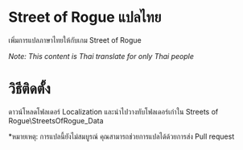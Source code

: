 # Street of Rogue แปลไทย
 เพิ่มการแปลภาษาไทยให้กับเกม Street of Rogue

*Note: This content is Thai translate for only Thai people*


# วิธีติดตั้ง
ดาวน์โหลดโฟลเดอร์ Localization และนำไปวางทับโฟลเดอร์เก่าใน Streets of Rogue\StreetsOfRogue_Data

*หมายเหตุ: การแปลนี้ยังไม่สมบูรณ์ คุณสามารถช่วยการแปลได้ด้วยการส่ง Pull request
